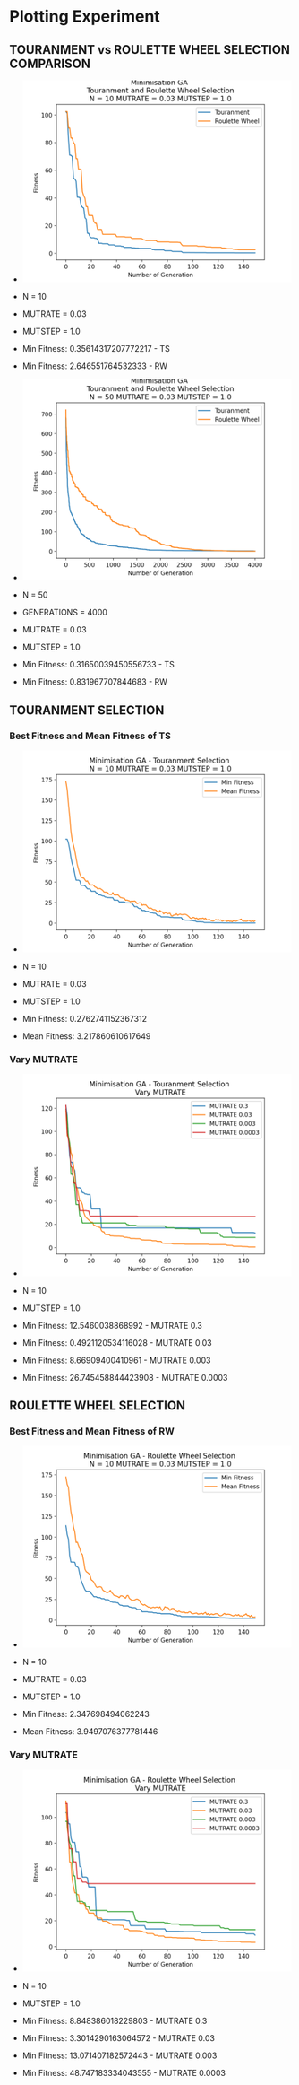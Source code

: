 # Plotting Experiment

## TOURANMENT vs ROULETTE WHEEL SELECTION COMPARISON

- ![alt text](https://github.com/Liam1809/Bio_Computation/blob/main/Experiment/Rastrigin%20function/TSRWN10.png)

- N = 10
- MUTRATE = 0.03
- MUTSTEP = 1.0
- Min Fitness: 0.35614317207772217 - TS
- Min Fitness: 2.646551764532333 - RW

- ![alt text](https://github.com/Liam1809/Bio_Computation/blob/main/Experiment/Rastrigin%20function/TSRWN50.png)

- N = 50
- GENERATIONS = 4000
- MUTRATE = 0.03
- MUTSTEP = 1.0
- Min Fitness: 0.31650039450556733 - TS
- Min Fitness: 0.831967707844683 - RW


## TOURANMENT SELECTION 

### Best Fitness and Mean Fitness of TS
- ![alt text](https://github.com/Liam1809/Bio_Computation/blob/main/Experiment/Rastrigin%20function/MinmeanTS.png)

- N = 10
- MUTRATE = 0.03
- MUTSTEP = 1.0
- Min Fitness: 0.2762741152367312
- Mean Fitness: 3.217860610617649

### Vary MUTRATE
- ![alt text](https://github.com/Liam1809/Bio_Computation/blob/main/Experiment/Rastrigin%20function/varyMUTRATETS.png)

- N = 10
- MUTSTEP = 1.0
- Min Fitness: 12.5460038868992 - MUTRATE 0.3
- Min Fitness: 0.4921120534116028 - MUTRATE 0.03 
- Min Fitness: 8.66909400410961 - MUTRATE 0.003
- Min Fitness: 26.745458844423908 - MUTRATE 0.0003


## ROULETTE WHEEL SELECTION 

### Best Fitness and Mean Fitness of RW
- ![alt text](https://github.com/Liam1809/Bio_Computation/blob/main/Experiment/Rastrigin%20function/MinmeanRW.png)

- N = 10
- MUTRATE = 0.03
- MUTSTEP = 1.0
- Min Fitness: 2.347698494062243
- Mean Fitness: 3.9497076377781446

### Vary MUTRATE
- ![alt text](https://github.com/Liam1809/Bio_Computation/blob/main/Experiment/Rastrigin%20function/varyMUTRATERW.png)

- N = 10
- MUTSTEP = 1.0
- Min Fitness: 8.848386018229803 - MUTRATE 0.3
- Min Fitness: 3.3014290163064572 - MUTRATE 0.03
- Min Fitness: 13.071407182572443 - MUTRATE 0.003
- Min Fitness: 48.747183334043555 - MUTRATE 0.0003
